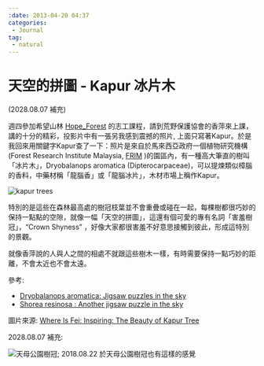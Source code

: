```yaml
---
:date: 2013-04-20 04:37
categories:
 - Journal
tag:
 - natural
---
```


# 天空的拼圖 - Kapur 冰片木

(2028.08.07 補充)

週四參加希望山林 [Hope_Forest](http://www.hopeforest.org.tw/) 的志工課程，請到荒野保護協會的香萍來上課，講的十分的精彩，投影片中有一張另我感到震撼的照片, 上面只寫著Kapur。於是我回來用關鍵字Kapur查了一下：照片是來自於馬來西亞政府一個植物研究機構 (Forest Research Institute Malaysia, [FRIM](http://www.frim.gov.my/) )的園區內，有一種高大筆直的樹叫「冰片木」，Dryobalanops aromatica (Dipterocarpaceae)，可以提煉類似樟腦的香料，中藥材稱「龍腦香」或「龍腦冰片」，木材市場上稱作Kapur。

![kapur trees](../../assets/blog/2013/Kapur_Trees.jpeg)

特別的是這些在森林最高處的樹冠枝葉並不會重疊或碰在一起，每棵樹都很巧妙的保持一點點的空隙，就像一幅「天空的拼圖」，這還有個可愛的專有名詞「害羞樹冠」，“Crown Shyness” ，好像大家都很害羞不好意思接觸到彼此，形成這特別的景觀。


就像香萍說的人與人之間的相處不就跟這些樹木一樣，有時需要保持一點巧妙的距離，不會太近也不會太遠。


參考:

- [Dryobalanops aromatica: Jigsaw puzzles in the sky](http://www.frim.gov.my/?page_id=7643)
- [Shorea resinosa : Another jigsaw puzzle in the sky](http://www.frim.gov.my/?page_id=9414)

圖片來源: [Where Is Fei: Inspiring: The Beauty of Kapur Tree](http://whereisfei.blogspot.tw/2012/05/inspiring-beauty-of-kapur-tree.html)



2028.08.07 補充:


![天母公園樹冠;](../../assets/blog/2013/P1030794.JPG)
2018.08.22 於天母公園樹冠也有這樣的感覺
